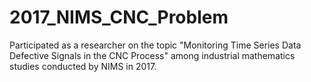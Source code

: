 # 2017_NIMS_CNC_Problem
Participated as a researcher on the topic "Monitoring Time Series Data Defective Signals in the CNC Process" among industrial mathematics studies conducted by NIMS in 2017.
